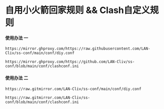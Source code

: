 # 自用小火箭回家规则 && Clash自定义规则

#### 使用办法 一
    https://mirror.ghproxy.com/https://raw.githubusercontent.com/LAN-Cliv/ss-conf/main/conf/diy.conf

    https://mirror.ghproxy.com/https://github.com/LAN-Cliv/ss-conf/blob/main/conf/clashconf.ini

#### 使用办法 二
    https://raw.gitmirror.com/LAN-Cliv/ss-conf/main/conf/diy.conf

    https://raw.gitmirror.com/LAN-Cliv/ss-conf/blob/main/conf/clashconf.ini
